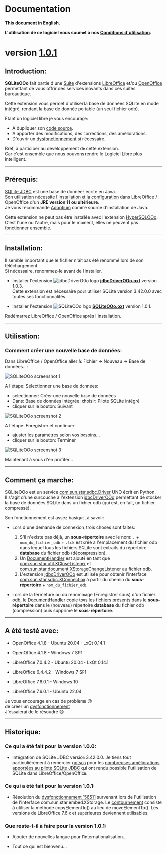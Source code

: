 # Documentation

**This [document][2] in English.**

**L'utilisation de ce logiciel vous soumet à nos [Conditions d'utilisation][3].**

# version [1.0.1][4]

## Introduction:

**SQLiteOOo** fait partie d'une [Suite][5] d'extensions [LibreOffice][6] et/ou [OpenOffice][7] permettant de vous offrir des services inovants dans ces suites bureautique.  

Cette extension vous permet d'utiliser la base de données SQLite en mode intégré, rendant la base de donnée portable (un seul fichier odb).

Etant un logiciel libre je vous encourage:
- A dupliquer son [code source][8].
- A apporter des modifications, des corrections, des améliorations.
- D'ouvrir un [dysfonctionnement][9] si nécessaire.

Bref, à participer au developpement de cette extension.  
Car c'est ensemble que nous pouvons rendre le Logiciel Libre plus intelligent.

___
## Prérequis:

[SQLite JDBC][10] est une base de données écrite en Java.  
Son utilisation nécessite [l'installation et la configuration][11] dans LibreOffice / OpenOffice d'un **JRE version 11 ou ultérieure**.  
Je vous recommande [Adoptium][12] comme source d'installation de Java.

Cette extension ne peut pas être installée avec l'extension [HyperSQLOOo][13]. C'est l'une ou l'autre, mais pour le moment, elles ne peuvent pas fonctionner ensemble.

___
## Installation:

Il semble important que le fichier n'ait pas été renommé lors de son téléchargement.  
Si nécessaire, renommez-le avant de l'installer.

- Installer l'extension ![jdbcDriverOOo logo][14] **[jdbcDriverOOo.oxt][15]** version 1.0.3.  
Cette extension est nécessaire pour utiliser SQLite version 3.42.0.0 avec toutes ses fonctionnalités.

- Installer l'extension ![SQLiteOOo logo][1] **[SQLiteOOo.oxt][16]** version 1.0.1.

Redémarrez LibreOffice / OpenOffice après l'installation.

___
## Utilisation:

### Comment créer une nouvelle base de données:

Dans LibreOffice / OpenOffice aller à: Fichier -> Nouveau -> Base de données...:

![SQLiteOOo screenshot 1][17]

A l'étape: Sélectionner une base de données:
- selectionner: Créer une nouvelle base de données
- Dans: Base de données intégrée: choisir: Pilote SQLite intégré
- cliquer sur le bouton: Suivant

![SQLiteOOo screenshot 2][18]

A l'étape: Enregistrer et continuer:
- ajuster les paramètres selon vos besoins...
- cliquer sur le bouton: Terminer

![SQLiteOOo screenshot 3][19]

Maintenant à vous d'en profiter...

___
## Comment ça marche:

SQLiteOOo est un service [com.sun.star.sdbc.Driver][20] UNO écrit en Python.  
Il s'agit d'une surcouche à l'extension [jdbcDriverOOo][21] permettant de stocker la base de données SQLite dans un fichier odb (qui est, en fait, un fichier compressé).

Son fonctionnement est assez basique, à savoir:

- Lors d'une demande de connexion, trois choses sont faites:
    1. S'il n'existe pas déjà, un **sous-répertoire** avec le nom: `.` + `nom_du_fichier_odb` + `.lck` est créé à l'emplacement du fichier odb dans lequel tous les fichiers SQLite sont extraits du répertoire **database** du fichier odb (décompression).
    2. Un [DocumentHandler][22] est ajouté en tant que [com.sun.star.util.XCloseListener][23] et [com.sun.star.document.XStorageChangeListener][24] au fichier odb.
    3. L'extension [jdbcDriverOOo][21] est utilisée pour obtenir l'interface [com.sun.star.sdbc.XConnection][25] à partir du chemin du **sous-répertoire** + `nom_du_fichier_odb`.

- Lors de la fermeture ou du renommage (Enregistrer sous) d'un fichier odb, le [DocumentHandler][22] copie tous les fichiers présents dans le **sous-répertoire** dans le (nouveau) répertoire **database** du fichier odb (compression) puis supprime le **sous-répertoire**.

___
## A été testé avec:

* OpenOffice 4.1.8 - Ubuntu 20.04 - LxQt 0.14.1

* OpenOffice 4.1.8 - Windows 7 SP1

* LibreOffice 7.0.4.2 - Ubuntu 20.04 - LxQt 0.14.1

* LibreOffice 6.4.4.2 - Windows 7 SP1

* LibreOffice 7.6.0.1 - Windows 10

* LibreOffice 7.6.0.1 - Ubuntu 22.04

Je vous encourage en cas de problème :confused:  
de créer un [dysfonctionnement][9]  
J'essaierai de le résoudre :smile:

___
## Historique:

### Ce qui a été fait pour la version 1.0.0:

- Intégration de SQLite JDBC version 3.42.0.0. Je tiens tout particulièrement à remercier [gotson][26] pour les [nombreuses améliorations apportées au pilote SQLite JDBC][27] qui ont rendu possible l'utilisation de SQLite dans LibreOffice/OpenOffice.

### Ce qui a été fait pour la version 1.0.1:

- Résolution du [dysfonctionnement 156511][28] survenant lors de l'utilisation de l'interface com.sun.star.embed.XStorage. Le [contournement][29] consiste à utiliser la méthode copyElementTo() au lieu de moveElementTo(). Les versions de LibreOffice 7.6.x et supérieures deviennent utilisables.

### Que reste-t-il à faire pour la version 1.0.1:

- Ajouter de nouvelles langue pour l'internationalisation...

- Tout ce qui est bienvenu...

[1]: <img/SQLiteOOo.svg>
[2]: <https://prrvchr.github.io/SQLiteOOo/>
[3]: <https://prrvchr.github.io/SQLiteOOo/source/SQLiteOOo/registration/TermsOfUse_fr>
[4]: <https://prrvchr.github.io/SQLiteOOo/README_fr#historique>
[5]: <https://prrvchr.github.io/README_fr>
[6]: <https://fr.libreoffice.org/download/telecharger-libreoffice/>
[7]: <https://www.openoffice.org/fr/Telecharger/>
[8]: <https://github.com/prrvchr/SQLiteOOo/>
[9]: <https://github.com/prrvchr/SQLiteOOo/issues/new>
[10]: <https://github.com/xerial/sqlite-jdbc>
[11]: <https://wiki.documentfoundation.org/Documentation/HowTo/Install_the_correct_JRE_-_LibreOffice_on_Windows_10/fr>
[12]: <https://adoptium.net/releases.html?variant=openjdk11>
[13]: <https://prrvchr.github.io/HyperSQLOOo/README_fr>
[14]: <https://prrvchr.github.io/jdbcDriverOOo/img/jdbcDriverOOo.svg>
[15]: <https://github.com/prrvchr/jdbcDriverOOo/raw/master/jdbcDriverOOo.oxt>
[16]: <https://github.com/prrvchr/SQLiteOOo/raw/main/SQLiteOOo.oxt>
[17]: <img/SQLiteOOo-1_fr.png>
[18]: <img/SQLiteOOo-2_fr.png>
[19]: <img/SQLiteOOo-3_fr.png>
[20]: <https://www.openoffice.org/api/docs/common/ref/com/sun/star/sdbc/Driver.html>
[21]: <https://prrvchr.github.io/jdbcDriverOOo/README_fr>
[22]: <https://github.com/prrvchr/SQLiteOOo/blob/main/uno/lib/uno/embedded/documenthandler.py>
[23]: <https://www.openoffice.org/api/docs/common/ref/com/sun/star/util/XCloseListener.html>
[24]: <http://www.openoffice.org/api/docs/common/ref/com/sun/star/document/XStorageChangeListener.html>
[25]: <https://www.openoffice.org/api/docs/common/ref/com/sun/star/sdbc/XConnection.html>
[26]: <https://github.com/gotson>
[27]: <https://github.com/xerial/sqlite-jdbc/issues/786>
[28]: <https://bugs.documentfoundation.org/show_bug.cgi?id=156511>
[29]: <https://github.com/prrvchr/uno/commit/a2fa9f5975a35e8447907e51b0f78ac1b1b76e17>
